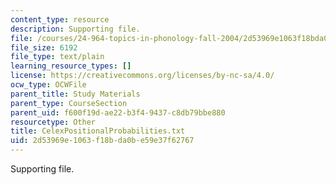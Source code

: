 ```yaml
---
content_type: resource
description: Supporting file.
file: /courses/24-964-topics-in-phonology-fall-2004/2d53969e1063f18bda0be59e37f62767_CelexPositionalProbabilities.txt
file_size: 6192
file_type: text/plain
learning_resource_types: []
license: https://creativecommons.org/licenses/by-nc-sa/4.0/
ocw_type: OCWFile
parent_title: Study Materials
parent_type: CourseSection
parent_uid: f600f19d-ae22-b3f4-9437-c8db79bbe880
resourcetype: Other
title: CelexPositionalProbabilities.txt
uid: 2d53969e-1063-f18b-da0b-e59e37f62767
---
```

Supporting file.